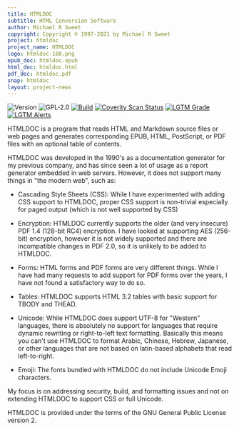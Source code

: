 ```yaml
---
title: HTMLDOC
subtitle: HTML Conversion Software
author: Michael R Sweet
copyright: Copyright © 1997-2021 by Michael R Sweet
project: htmldoc
project_name: HTMLDOC
logo: htmldoc-160.png
epub_doc: htmldoc.epub
html_doc: htmldoc.html
pdf_doc: htmldoc.pdf
snap: htmldoc
layout: project-news
---
```


![Version](https://img.shields.io/github/v/release/michaelrsweet/htmldoc?include_prereleases)
![GPL-2.0](https://img.shields.io/github/license/michaelrsweet/htmldoc)
[![Build](https://github.com/michaelrsweet/pdfio/workflows/Build/badge.svg)](https://github.com/michaelrsweet/htmldoc/actions/workflows/build.yml)
[![Coverity Scan Status](https://img.shields.io/coverity/scan/22389.svg)](https://scan.coverity.com/projects/michaelrsweet-htmldoc)
[![LGTM Grade](https://img.shields.io/lgtm/grade/cpp/github/michaelrsweet/htmldoc)](https://lgtm.com/projects/g/michaelrsweet/htmldoc/context:cpp)
[![LGTM Alerts](https://img.shields.io/lgtm/alerts/github/michaelrsweet/htmldoc)](https://lgtm.com/projects/g/michaelrsweet/htmldoc/)

HTMLDOC is a program that reads HTML and Markdown source files or web pages and
generates corresponding EPUB, HTML, PostScript, or PDF files with an optional
table of contents.

HTMLDOC was developed in the 1990's as a documentation generator for my previous
company, and has since seen a lot of usage as a report generator embedded in web
servers.  However, it does not support many things in "the modern web", such as:

- Cascading Style Sheets (CSS): While I have experimented with adding CSS
  support to HTMLDOC, proper CSS support is non-trivial especially for paged
  output (which is not well supported by CSS)

- Encryption: HTMLDOC currently supports the older (and very insecure) PDF 1.4
  (128-bit RC4) encryption.  I have looked at supporting AES (256-bit)
  encryption, however it is not widely supported and there are incompatible
  changes in PDF 2.0, so it is unlikely to be added to HTMLDOC.

- Forms: HTML forms and PDF forms are very different things.  While I have had
  many requests to add support for PDF forms over the years, I have not found a
  satisfactory way to do so.

- Tables: HTMLDOC supports HTML 3.2 tables with basic support for TBODY and
  THEAD.

- Unicode: While HTMLDOC does support UTF-8 for "Western" languages, there is
  absolutely no support for languages that require dynamic rewriting or
  right-to-left text formatting.  Basically this means you can't use HTMLDOC
  to format Arabic, Chinese, Hebrew, Japanese, or other languages that are not
  based on latin-based alphabets that read left-to-right.

- Emoji: The fonts bundled with HTMLDOC do not include Unicode Emoji characters.

My focus is on addressing security, build, and formatting issues and not on
extending HTMLDOC to support CSS or full Unicode.

HTMLDOC is provided under the terms of the GNU General Public License version 2.
